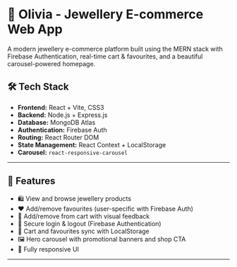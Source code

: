 # 💎 Olivia - Jewellery E-commerce Web App

A modern jewellery e-commerce platform built using the MERN stack with Firebase Authentication, real-time cart & favourites, and a beautiful carousel-powered homepage.

## 🛠 Tech Stack

- **Frontend:** React + Vite, CSS3
- **Backend:** Node.js + Express.js
- **Database:** MongoDB Atlas
- **Authentication:** Firebase Auth
- **Routing:** React Router DOM
- **State Management:** React Context + LocalStorage
- **Carousel:** `react-responsive-carousel`

---

## 📂 Features

- 🛍 View and browse jewellery products
- ❤️ Add/remove favourites (user-specific with Firebase Auth)
- 🛒 Add/remove from cart with visual feedback
- 🔐 Secure login & logout (Firebase Authentication)
- 🔄 Cart and favourites sync with LocalStorage
- 🖼 Hero carousel with promotional banners and shop CTA
- 📱 Fully responsive UI

---


